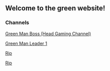 ## Welcome to the green website!



### Channels

[Green Man Boss (Head Gaming Channel) ](https://www.youtube.com/channel/UC7JKqL0fj_ONtEPd7CGxh-g)

[Green Man Leader 1](https://www.youtube.com/@GreenLeader31)

[Rip](https://www.youtube.com/@RIPYTRIPYTYTYTYTRIP)

[Rip](https://www.youtube.com/@RIPYTRIPYTYTYTYTRIP)
